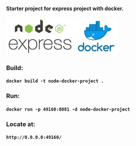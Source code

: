 <b>Starter project for express project with docker.<b/> <br/> <br/>
<img src="images/node-express.jpeg" height="100">
<img src="images/docker.png" height="100">

### Build:
`docker build -t node-docker-project .`

### Run:
`docker run -p 49160:8081 -d node-docker-project`

### Locate at:
`http://0.0.0.0:49160/`
